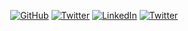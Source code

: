 

<!--
**SajidK25/Sajidk25** is a ✨ _special_ ✨ repository because its `README.md` (this file) appears on your GitHub profile.

Here are some ideas to get you started:
- ### Hi there 👋
- 🔭 I’m currently working on ...
- 🌱 I’m currently learning ...
- 👯 I’m looking to collaborate on ...
- 🤔 I’m looking for help with ...
- 💬 Ask me about ...
- 📫 How to reach me: ...
- 😄 Pronouns: ...
- ⚡ Fun fact: ...
-->
<p align="center">
	<a href="https://github.com/Sajidk25"><img src="https://img.shields.io/github/followers/Sajidk25.svg?label=GitHub&style=social" alt="GitHub"></a>
	<a href="https://twitter.com/sajidk25"><img src="https://img.shields.io/twitter/follow/Sajidk25?label=Twitter&style=social" alt="Twitter"></a>
	<a href="https://www.linkedin.com/in/sajid-khan-15084a186/"><img src="https://img.shields.io/badge/LinkedIn--_.svg?style=social&logo=linkedin" alt="LinkedIn"></a>
<a href="http://99coding.club"><img src="https://img.shields.io/badge/99-coding.club-blue" alt="Twitter"></a>	
	
